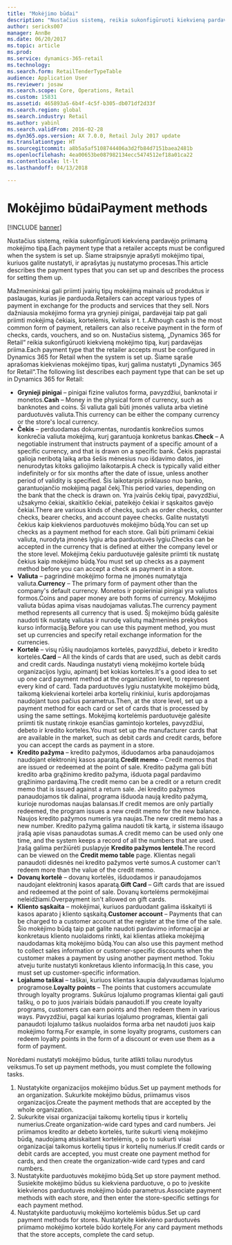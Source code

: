 ```yaml
---
title: "Mokėjimo būdai"
description: "Nustačius sistemą, reikia sukonfigūruoti kiekvieną pardavėjo priimamą mokėjimo tipą. Šiame straipsnyje aprašyti mokėjimo tipai, kuriuos galite nustatyti, ir aprašytas jų nustatymo procesas."
author: sericks007
manager: AnnBe
ms.date: 06/20/2017
ms.topic: article
ms.prod: 
ms.service: dynamics-365-retail
ms.technology: 
ms.search.form: RetailTenderTypeTable
audience: Application User
ms.reviewer: josaw
ms.search.scope: Core, Operations, Retail
ms.custom: 15831
ms.assetid: 465893a5-6b4f-4c5f-b305-db071df2d33f
ms.search.region: global
ms.search.industry: Retail
ms.author: yabinl
ms.search.validFrom: 2016-02-28
ms.dyn365.ops.version: AX 7.0.0, Retail July 2017 update
ms.translationtype: HT
ms.sourcegitcommit: a8b5a5af5108744406a3d2fb84d7151baea2481b
ms.openlocfilehash: 4ea00653be087982134ecc5474512ef18a01ca22
ms.contentlocale: lt-lt
ms.lasthandoff: 04/13/2018

---
```


# <a name="payment-methods"></a><span data-ttu-id="3b6e9-104">Mokėjimo būdai</span><span class="sxs-lookup"><span data-stu-id="3b6e9-104">Payment methods</span></span>

[!INCLUDE [banner](includes/banner.md)]

<span data-ttu-id="3b6e9-105">Nustačius sistemą, reikia sukonfigūruoti kiekvieną pardavėjo priimamą mokėjimo tipą.</span><span class="sxs-lookup"><span data-stu-id="3b6e9-105">Each payment type that a retailer accepts must be configured when the system is set up.</span></span> <span data-ttu-id="3b6e9-106">Šiame straipsnyje aprašyti mokėjimo tipai, kuriuos galite nustatyti, ir aprašytas jų nustatymo procesas.</span><span class="sxs-lookup"><span data-stu-id="3b6e9-106">This article describes the payment types that you can set up and describes the process for setting them up.</span></span>

<span data-ttu-id="3b6e9-107">Mažmenininkai gali priimti įvairių tipų mokėjimą mainais už produktus ir paslaugas, kurias jie parduoda.</span><span class="sxs-lookup"><span data-stu-id="3b6e9-107">Retailers can accept various types of payment in exchange for the products and services that they sell.</span></span> <span data-ttu-id="3b6e9-108">Nors dažniausia mokėjimo forma yra grynieji pinigai, pardavėjai taip pat gali priimti mokėjimą čekiais, kortelėmis, kvitais ir t. t..</span><span class="sxs-lookup"><span data-stu-id="3b6e9-108">Although cash is the most common form of payment, retailers can also receive payment in the form of checks, cards, vouchers, and so on.</span></span> <span data-ttu-id="3b6e9-109">Nustačius sistemą, „Dynamics 365 for Retail“ reikia sukonfigūruoti kiekvieną mokėjimo tipą, kurį pardavėjas priima.</span><span class="sxs-lookup"><span data-stu-id="3b6e9-109">Each payment type that the retailer accepts must be configured in Dynamics 365 for Retail when the system is set up.</span></span> <span data-ttu-id="3b6e9-110">Šiame sąraše aprašomas kiekvienas mokėjimo tipas, kurį galima nustatyti „Dynamics 365 for Retail“.</span><span class="sxs-lookup"><span data-stu-id="3b6e9-110">The following list describes each payment type that can be set up in Dynamics 365 for Retail:</span></span>

-   <span data-ttu-id="3b6e9-111">**Grynieji pinigai** – pinigai fizine valiutos forma, pavyzdžiui, banknotai ir monetos.</span><span class="sxs-lookup"><span data-stu-id="3b6e9-111">**Cash** – Money in the physical form of currency, such as banknotes and coins.</span></span> <span data-ttu-id="3b6e9-112">Ši valiuta gali būti įmonės valiuta arba vietinė parduotuvės valiuta.</span><span class="sxs-lookup"><span data-stu-id="3b6e9-112">This currency can be either the company currency or the store's local currency.</span></span>
-   <span data-ttu-id="3b6e9-113">**Čekis** – perduodamas dokumentas, nurodantis konkrečios sumos konkrečia valiuta mokėjimą, kurį garantuoja konkretus bankas.</span><span class="sxs-lookup"><span data-stu-id="3b6e9-113">**Check** – A negotiable instrument that instructs payment of a specific amount of a specific currency, and that is drawn on a specific bank.</span></span> <span data-ttu-id="3b6e9-114">Čekis paprastai galioja neribotą laiką arba šešis mėnesius nuo išdavimo datos, jei nenurodytas kitoks galiojimo laikotarpis.</span><span class="sxs-lookup"><span data-stu-id="3b6e9-114">A check is typically valid either indefinitely or for six months after the date of issue, unless another period of validity is specified.</span></span> <span data-ttu-id="3b6e9-115">Šis laikotarpis priklauso nuo banko, garantuojančio mokėjimą pagal čekį.</span><span class="sxs-lookup"><span data-stu-id="3b6e9-115">This period varies, depending on the bank that the check is drawn on.</span></span> <span data-ttu-id="3b6e9-116">Yra įvairūs čekių tipai, pavyzdžiui, užsakymo čekiai, skaitiklio čekiai, pateikėjo čekiai ir sąskaitos gavėjo čekiai.</span><span class="sxs-lookup"><span data-stu-id="3b6e9-116">There are various kinds of checks, such as order checks, counter checks, bearer checks, and account payee checks.</span></span> <span data-ttu-id="3b6e9-117">Galite nustatyti čekius kaip kiekvienos parduotuvės mokėjimo būdą.</span><span class="sxs-lookup"><span data-stu-id="3b6e9-117">You can set up checks as a payment method for each store.</span></span> <span data-ttu-id="3b6e9-118">Gali būti priimami čekiai valiuta, nurodyta įmonės lygiu arba parduotuvės lygiu.</span><span class="sxs-lookup"><span data-stu-id="3b6e9-118">Checks can be accepted in the currency that is defined at either the company level or the store level.</span></span> <span data-ttu-id="3b6e9-119">Mokėjimą čekiu parduotuvėje galėsite priimti tik nustatę čekius kaip mokėjimo būdą.</span><span class="sxs-lookup"><span data-stu-id="3b6e9-119">You must set up checks as a payment method before you can accept a check as payment in a store.</span></span>
-   <span data-ttu-id="3b6e9-120">**Valiuta** – pagrindinė mokėjimo forma ne įmonės numatytąja valiuta.</span><span class="sxs-lookup"><span data-stu-id="3b6e9-120">**Currency** – The primary form of payment other than the company's default currency.</span></span> <span data-ttu-id="3b6e9-121">Monetos ir popieriniai pinigai yra valiutos formos.</span><span class="sxs-lookup"><span data-stu-id="3b6e9-121">Coins and paper money are both forms of currency.</span></span> <span data-ttu-id="3b6e9-122">Mokėjimo valiuta būdas apima visas naudojamas valiutas.</span><span class="sxs-lookup"><span data-stu-id="3b6e9-122">The currency payment method represents all currency that is used.</span></span> <span data-ttu-id="3b6e9-123">Šį mokėjimo būdą galėsite naudoti tik nustatę valiutas ir nurodę valiutų mažmeninės prekybos kurso informaciją.</span><span class="sxs-lookup"><span data-stu-id="3b6e9-123">Before you can use this payment method, you must set up currencies and specify retail exchange information for the currencies.</span></span>
-   <span data-ttu-id="3b6e9-124">**Kortelė** – visų rūšių naudojamos kortelės, pavyzdžiui, debeto ir kredito kortelės.</span><span class="sxs-lookup"><span data-stu-id="3b6e9-124">**Card** – All the kinds of cards that are used, such as debit cards and credit cards.</span></span> <span data-ttu-id="3b6e9-125">Naudinga nustatyti vieną mokėjimo kortele būdą organizacijos lygiu, apimantį bet kokias korteles.</span><span class="sxs-lookup"><span data-stu-id="3b6e9-125">It's a good idea to set up one card payment method at the organization level, to represent every kind of card.</span></span> <span data-ttu-id="3b6e9-126">Tada parduotuvės lygiu nustatykite mokėjimo būdą, taikomą kiekvienai kortelei arba kortelių rinkiniui, kuris apdorojamas naudojant tuos pačius parametrus.</span><span class="sxs-lookup"><span data-stu-id="3b6e9-126">Then, at the store level, set up a payment method for each card or set of cards that is processed by using the same settings.</span></span> <span data-ttu-id="3b6e9-127">Mokėjimą kortelėmis parduotuvėje galėsite priimti tik nustatę rinkoje esančias gamintojo korteles, pavyzdžiui, debeto ir kredito korteles.</span><span class="sxs-lookup"><span data-stu-id="3b6e9-127">You must set up the manufacturer cards that are available in the market, such as debit cards and credit cards, before you can accept the cards as payment in a store.</span></span>
-   <span data-ttu-id="3b6e9-128">**Kredito pažyma** – kredito pažymos, išduodamos arba panaudojamos naudojant elektroninį kasos aparatą.</span><span class="sxs-lookup"><span data-stu-id="3b6e9-128">**Credit memo** – Credit memos that are issued or redeemed at the point of sale.</span></span> <span data-ttu-id="3b6e9-129">Kredito pažyma gali būti kredito arba grąžinimo kredito pažyma, išduota pagal pardavimo grąžinimo pardavimą.</span><span class="sxs-lookup"><span data-stu-id="3b6e9-129">The credit memo can be a credit or a return credit memo that is issued against a return sale.</span></span> <span data-ttu-id="3b6e9-130">Jei kredito pažymos panaudojamos tik dalinai, programa išduoda naują kredito pažymą, kurioje nurodomas naujas balansas.</span><span class="sxs-lookup"><span data-stu-id="3b6e9-130">If credit memos are only partially redeemed, the program issues a new credit memo for the new balance.</span></span> <span data-ttu-id="3b6e9-131">Naujos kredito pažymos numeris yra naujas.</span><span class="sxs-lookup"><span data-stu-id="3b6e9-131">The new credit memo has a new number.</span></span> <span data-ttu-id="3b6e9-132">Kredito pažymą galima naudoti tik kartą, ir sistema išsaugo įrašą apie visas panaudotas sumas.</span><span class="sxs-lookup"><span data-stu-id="3b6e9-132">A credit memo can be used only one time, and the system keeps a record of all the numbers that are used.</span></span> <span data-ttu-id="3b6e9-133">Įrašą galima peržiūrėti puslapyje **Kredito pažymos lentelė**.</span><span class="sxs-lookup"><span data-stu-id="3b6e9-133">The record can be viewed on the **Credit memo table** page.</span></span> <span data-ttu-id="3b6e9-134">Klientas negali panaudoti didesnės nei kredito pažymos vertė sumos.</span><span class="sxs-lookup"><span data-stu-id="3b6e9-134">A customer can't redeem more than the value of the credit memo.</span></span>
-   <span data-ttu-id="3b6e9-135">**Dovanų kortelė** – dovanų kortelės, išduodamos ir panaudojamos naudojant elektroninį kasos aparatą.</span><span class="sxs-lookup"><span data-stu-id="3b6e9-135">**Gift Card** – Gift cards that are issued and redeemed at the point of sale.</span></span> <span data-ttu-id="3b6e9-136">Dovanų kortelėms permokėjimai neleidžiami.</span><span class="sxs-lookup"><span data-stu-id="3b6e9-136">Overpayment isn't allowed on gift cards.</span></span>
-   <span data-ttu-id="3b6e9-137">**Kliento sąskaita** – mokėjimai, kuriuos parduodant galima išskaityti iš kasos aparato į kliento sąskaitą.</span><span class="sxs-lookup"><span data-stu-id="3b6e9-137">**Customer account** – Payments that can be charged to a customer account at the register at the time of the sale.</span></span> <span data-ttu-id="3b6e9-138">Šio mokėjimo būdą taip pat galite naudoti pardavimo informacijai ar konkretaus kliento nuolaidoms rinkti, kai klientas atlieka mokėjimą naudodamas kitą mokėjimo būdą.</span><span class="sxs-lookup"><span data-stu-id="3b6e9-138">You can also use this payment method to collect sales information or customer-specific discounts when the customer makes a payment by using another payment method.</span></span> <span data-ttu-id="3b6e9-139">Tokiu atveju turite nustatyti konkretaus kliento informaciją.</span><span class="sxs-lookup"><span data-stu-id="3b6e9-139">In this case, you must set up customer-specific information.</span></span>
-   <span data-ttu-id="3b6e9-140">**Lojalumo taškai** – taškai, kuriuos klientas kaupia dalyvaudamas lojalumo programose.</span><span class="sxs-lookup"><span data-stu-id="3b6e9-140">**Loyalty points** – The points that customers accumulate through loyalty programs.</span></span> <span data-ttu-id="3b6e9-141">Sukūrus lojalumo programas klientai gali gauti taškų, o po to juos įvairiais būdais panaudoti.</span><span class="sxs-lookup"><span data-stu-id="3b6e9-141">If you create loyalty programs, customers can earn points and then redeem them in various ways.</span></span> <span data-ttu-id="3b6e9-142">Pavyzdžiui, pagal kai kurias lojalumo programas, klientai gali panaudoti lojalumo taškus nuolaidos forma arba net naudoti juos kaip mokėjimo formą.</span><span class="sxs-lookup"><span data-stu-id="3b6e9-142">For example, in some loyalty programs, customers can redeem loyalty points in the form of a discount or even use them as a form of payment.</span></span>

<span data-ttu-id="3b6e9-143">Norėdami nustatyti mokėjimo būdus, turite atlikti toliau nurodytus veiksmus.</span><span class="sxs-lookup"><span data-stu-id="3b6e9-143">To set up payment methods, you must complete the following tasks.</span></span>

1.  <span data-ttu-id="3b6e9-144">Nustatykite organizacijos mokėjimo būdus.</span><span class="sxs-lookup"><span data-stu-id="3b6e9-144">Set up payment methods for an organization.</span></span> <span data-ttu-id="3b6e9-145">Sukurkite mokėjimo būdus, priimamus visos organizacijos.</span><span class="sxs-lookup"><span data-stu-id="3b6e9-145">Create the payment methods that are accepted by the whole organization.</span></span>
2.  <span data-ttu-id="3b6e9-146">Sukurkite visai organizacijai taikomų kortelių tipus ir kortelių numerius.</span><span class="sxs-lookup"><span data-stu-id="3b6e9-146">Create organization-wide card types and card numbers.</span></span> <span data-ttu-id="3b6e9-147">Jei priimamos kredito ar debeto kortelės, turite sukurti vieną mokėjimo būdą, naudojamą atsiskaitant kortelėmis, o po to sukurti visai organizacijai taikomus kortelių tipus ir kortelių numerius.</span><span class="sxs-lookup"><span data-stu-id="3b6e9-147">If credit cards or debit cards are accepted, you must create one payment method for cards, and then create the organization-wide card types and card numbers.</span></span>
3.  <span data-ttu-id="3b6e9-148">Nustatykite parduotuvės mokėjimo būdą.</span><span class="sxs-lookup"><span data-stu-id="3b6e9-148">Set up store payment method.</span></span> <span data-ttu-id="3b6e9-149">Susiekite mokėjimo būdus su kiekviena parduotuve, o po to įveskite kiekvienos parduotuvės mokėjimo būdo parametrus.</span><span class="sxs-lookup"><span data-stu-id="3b6e9-149">Associate payment methods with each store, and then enter the store-specific settings for each payment method.</span></span>
4.  <span data-ttu-id="3b6e9-150">Nustatykite parduotuvių mokėjimo kortelėmis būdus.</span><span class="sxs-lookup"><span data-stu-id="3b6e9-150">Set up card payment methods for stores.</span></span> <span data-ttu-id="3b6e9-151">Nustatykite kiekvieno parduotuvės priimamo mokėjimo kortele būdo kortelę.</span><span class="sxs-lookup"><span data-stu-id="3b6e9-151">For any card payment methods that the store accepts, complete the card setup.</span></span>





